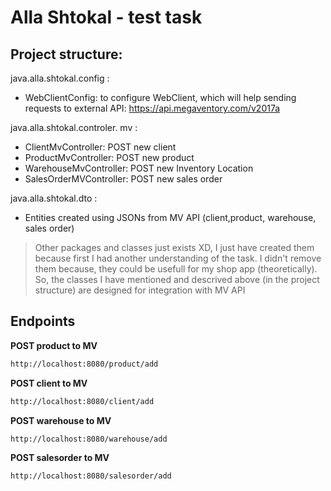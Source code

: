 # Alla Shtokal - test task

## Project structure:

java.alla.shtokal.config :

- WebClientConfig:  to configure WebClient, which will help sending requests to external API: https://api.megaventory.com/v2017a

java.alla.shtokal.controler. mv :

- ClientMvController:  POST new client
- ProductMvController:  POST new product
- WarehouseMvController:  POST new Inventory Location
- SalesOrderMVController:  POST new sales order

java.alla.shtokal.dto :
- Entities created using JSONs from MV API  (client,product, warehouse, sales order)

> Other packages and classes just exists XD,
> I just have created them because first I had 
> another understanding of the task. I didn't 
> remove them because, they could be usefull for my shop app (theoretically).
> So, the classes I have mentioned and descrived above (in 
> the project structure) are designed for integration with MV API

## Endpoints
**POST product to MV**
```sh
http://localhost:8080/product/add
```
**POST client to MV**
```sh
http://localhost:8080/client/add
```
**POST warehouse to MV**
```sh
http://localhost:8080/warehouse/add
```
**POST salesorder  to MV**
```sh
http://localhost:8080/salesorder/add
```
